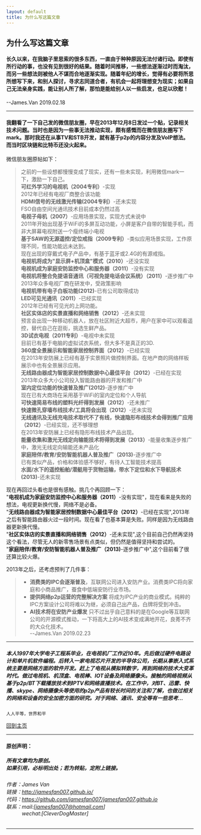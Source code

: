 ```yaml
---
layout: default
title: 为什么写这篇文章
---
```


## 为什么写这篇文章

#### 长久以来，在我脑子里思索的很多东西，一直由于种种原因无法付诸行动。即使有所行动的事，也没有见到很好的结果。随着时间推移，一些想法逐渐过时而淘汰，而另一些想法则被他人不谋而合地逐渐实现。随着年纪的增长，觉得有必要将所思所想写下来，和别人探讨，寻求志同道合者，有机会一起将理想变为现实；如果自己无法亲身实践，能让别人所了解，那怕是能给别人以一些启发，也足以欣慰！  
--James.Van 2019.02.18  

---

#### 我翻看了一下自己发的微信朋友圈，早在2013年12月8日发过一个贴，记录相关技术问题。当时也是因为一些事无法推动实现，颇有感慨而在微信朋友圈写下mark。那时我还在从事TV和STB开发，就有基于p2p的内容分发及VoIP想法。而当时区块链和比特币还没火起来。  
微信朋友圈原帖如下： 

> 之前的一些设想都慢慢变成了现实，还有一些未实现，利用微信mark一下，激励一下自己。  
> **可红外学习的电视机（2004专利）**-实现  
> 	2012年已经有电视厂商整合该功能  
> **HDMI信号的无线激光传输(2004专利）**-还未实现  
> 	FSO自由空间光通讯技术目前成本仍然过高  
> **电视子母机（2007）**-应用场景实现，实现方式未说中  
> 	2011年开始出现基于WiFi的多屏互动功能，小屏是客户自带的智能手机，而非大屏幕电视附送一个瘦终端小电视  
> **基于SAW的无源遥控/定位戒指（2009专利）**-类似应用场景实现，工作原理不同，性能功能远未达到。  
>   现在出现的穿戴式电子产品中，有基于蓝牙或2.4G的有源戒指。  
> **电视机将成为"显示屏+机顶盒"模式（2010）**-还没实现  
> **电视机成为家庭安防监控中心和服务器（2011）**-没有实现  
> **电视机将整合免提语音通讯（可视免提电话会议系统）（2011）**-逐步推广中  
> 	2013年众多电视厂商在研发中，受政策影响  
> **电视机带有电子白板功能(2012)**-已有公司取得成功  
> **LED可见光通讯（2011）**-已经实现  
> 	2012年已经有可见光的上网功能。  
> **社区实体店的实景直播和网络销售（2012）**-还未实现  
>  预言会出现一种移动机器人，放在社区附近大超市，用户在家中可以观看遥控，替代自己在逛街，挑选生鲜产品。  
> **3D试衣电视（2011专利）**-电视中未实现  
>  目前已有基于电脑的虚拟试衣系统，但大多不是真正的3D.  
> **360度全景展示和智能家居控制界面（2012）**-已经实现  
> 	在2013年安防展上已经有基于实景照片做控制界面。在地产商的网络样板展示中也有全景展示应用。  
> **无线路由器成为智能家居控制数据中心最佳平台（2012）**-已经在实现  
> 	2013年众多大小公司投入智能路由器的开发和推广中  
> **室内定位功能的快速普及推广(2012)**-逐步推广中  
> 	现在已有大商场在采用基于WiFi的室内定位和个人导航  
> **可快速简易布线的塑料光纤得到发展（2012）**-还未推广  
> **快速微孔穿墙布线技术/工具将会出现（2012）**-还未实现  
> **无线通讯及无线充电技术取代不了有线，快速隐形布线技术会得到推广应用（2012）**-已经实现，还不够理想  
> 	在2013年安防展上已经有隐形布线技术产品出现。  
> **能量收集和激光无线定向输能技术将得到发展（2013）**-能量收集逐步推广中，激光无线定向输能还未产品化  
> **家庭陪伴/教育/安防智能机器人普及推广（2013)**-逐步推广中  
> 	已有类似产品，价格和体验感不够好，有待人工智能技术提高  
> **水面/水下的遥控船舶/潜艇用于货物运输，带水下定位和水下导航技术(2013)**-还未实现  

现在再回过头看也是很有感触。挑几个再回顾一下：  
"**电视机成为家庭安防监控中心和服务器（2011）**-没有实现"，现在看来是失败的想法，电视更新换代慢，网络不是必备。  
"**无线路由器成为智能家居控制数据中心最佳平台（2012）**-已经在实现",2013年之后有智能路由器火过一段时间。现在看了也基本算是失败。同样是因为无线路由器更新换代慢。  
"**社区实体店的实景直播和网络销售（2012）**-还未实现",这个目前自己仍然再坚持这个看法，尽管无人的新零售场景有点类似，但仍然是值得坚持和尝试的。    
"**家庭陪伴/教育/安防智能机器人普及推广（2013)**-逐步推广中",这个目前看了很还算比较火爆。  

2013年之后，还考虑预判了几件事：  
> * **消费类的IPC会逐渐普及**，互联网公司进入安防产业。消费类IPC将向家庭和小商品推广，蚕食中低端安防行业市场。  
> * **提供网络p2p运营的完整解决方案** 将成为IPC产业的商业模式。纯粹的IPC方案设计公司将难以为继，必须自己出产品，白牌将受到冲击。  
> * **AI技术将在安防产业爆发** 只不过出乎自己意料的是在Google等互联网公司的开源模式推动，一下将高大上的AI技术变成满地开花，良莠不齐的大众化技术。    
--James.Van 2019.02.23

---

#### 

##### 本人1997年大学电子工程系毕业，在电视机厂工作近10年。先后做过硬件电路设计和单片机软件编程。后转入一家电视芯片开发的半导体公司，长期从事嵌入式系统主要是网络方面的软件开发。赶上了电视从模拟转数字，再到网络的技术大变革时代。做过电视机、机顶盒、电视棒、IOT设备及网络摄像头。接触的网络视频从基于p2p/BT下载播放技术到IPTV和网络直播技术。在工作中，对BT、迅雷、快播、skype、网络摄像头等使用的p2p产品有较长时间的关注和了解，也做过相关的网络和设备的安全加密方面的研究。对于网络、通讯、安全等有一些思考...
```
人人平等，世界和平
```

[回到主页](http://jamesfan007.github.io/)

---

#### 原创声明：

##### 所有文章均为原创。 <br/> 如果引用，必标明出处；若为转贴，定附上链接。

###### 作者：James Van <br/> 链接：http://jamesfan007.github.io/ <br/> 代码：https://github.com/jamesfan007/jamesfan007.github.io <br/> 联系：mail:[jamesfan007@hotmail.com]  <br/> &emsp;&emsp;&emsp;wechat:[CleverDogMaster]

---
